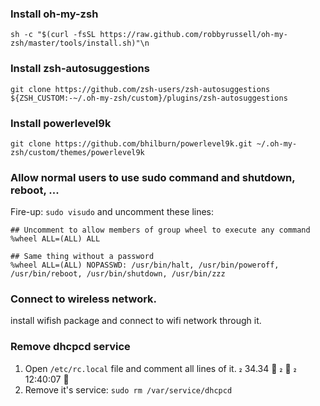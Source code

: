 ### Install oh-my-zsh
`sh -c "$(curl -fsSL https://raw.github.com/robbyrussell/oh-my-zsh/master/tools/install.sh)"\n`

### Install zsh-autosuggestions
`git clone https://github.com/zsh-users/zsh-autosuggestions ${ZSH_CUSTOM:-~/.oh-my-zsh/custom}/plugins/zsh-autosuggestions`

### Install powerlevel9k
`git clone https://github.com/bhilburn/powerlevel9k.git ~/.oh-my-zsh/custom/themes/powerlevel9k`

### Allow normal users to use sudo command and shutdown, reboot, ...
Fire-up: `sudo visudo` and uncomment these lines:

```
## Uncomment to allow members of group wheel to execute any command
%wheel ALL=(ALL) ALL

## Same thing without a password
%wheel ALL=(ALL) NOPASSWD: /usr/bin/halt, /usr/bin/poweroff, /usr/bin/reboot, /usr/bin/shutdown, /usr/bin/zzz
```

### Connect to wireless network.
install wifish package and connect to wifi network through it.


### Remove dhcpcd service
1. Open `/etc/rc.local` file and comment all lines of it.                                                                                                34.34 ⏱  ✔  12:40:07 
2. Remove it's service: `sudo rm /var/service/dhcpcd`
